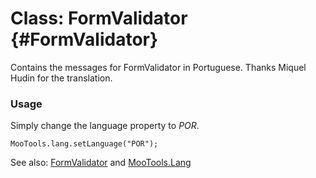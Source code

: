 Class: FormValidator {#FormValidator}
=====================================

Contains the messages for FormValidator in Portuguese. Thanks Miquel Hudin for the translation.

### Usage

Simply change the language property to *POR*.

	MooTools.lang.setLanguage("POR");

See also: [FormValidator][] and [MooTools.Lang][]

[FormValidator]: http://www.mootools.net/more/docs/Forms/FormValidator#FormValidator
[MooTools.Lang]: http://www.mootools.net/more/docs/Core/MooTools.Lang